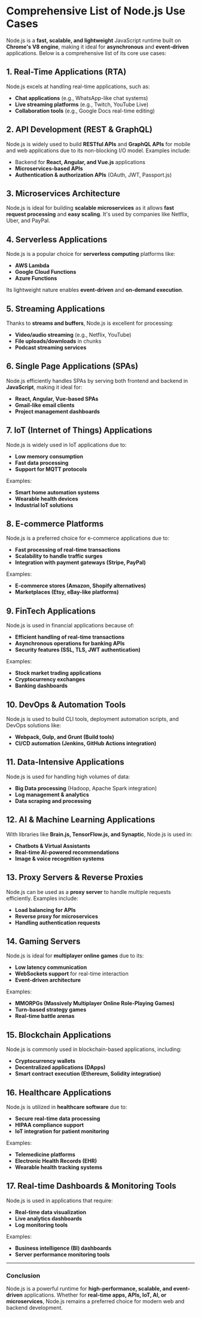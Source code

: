 # Comprehensive List of Node.js Use Cases  

Node.js is a **fast, scalable, and lightweight** JavaScript runtime built on **Chrome's V8 engine**, making it ideal for **asynchronous** and **event-driven** applications. Below is a comprehensive list of its core use cases:  

## 1. Real-Time Applications (RTA)  
Node.js excels at handling real-time applications, such as:  
- **Chat applications** (e.g., WhatsApp-like chat systems)  
- **Live streaming platforms** (e.g., Twitch, YouTube Live)  
- **Collaboration tools** (e.g., Google Docs real-time editing)  

## 2. API Development (REST & GraphQL)  
Node.js is widely used to build **RESTful APIs** and **GraphQL APIs** for mobile and web applications due to its non-blocking I/O model. Examples include:  
- Backend for **React, Angular, and Vue.js** applications  
- **Microservices-based APIs**  
- **Authentication & authorization APIs** (OAuth, JWT, Passport.js)  

## 3. Microservices Architecture  
Node.js is ideal for building **scalable microservices** as it allows **fast request processing** and **easy scaling**. It's used by companies like Netflix, Uber, and PayPal.  

## 4. Serverless Applications  
Node.js is a popular choice for **serverless computing** platforms like:  
- **AWS Lambda**  
- **Google Cloud Functions**  
- **Azure Functions**  

Its lightweight nature enables **event-driven** and **on-demand execution**.  

## 5. Streaming Applications  
Thanks to **streams and buffers**, Node.js is excellent for processing:  
- **Video/audio streaming** (e.g., Netflix, YouTube)  
- **File uploads/downloads** in chunks  
- **Podcast streaming services**  

## 6. Single Page Applications (SPAs)  
Node.js efficiently handles SPAs by serving both frontend and backend in **JavaScript**, making it ideal for:  
- **React, Angular, Vue-based SPAs**  
- **Gmail-like email clients**  
- **Project management dashboards**  

## 7. IoT (Internet of Things) Applications  
Node.js is widely used in IoT applications due to:  
- **Low memory consumption**  
- **Fast data processing**  
- **Support for MQTT protocols**  

Examples:  
- **Smart home automation systems**  
- **Wearable health devices**  
- **Industrial IoT solutions**  

## 8. E-commerce Platforms  
Node.js is a preferred choice for e-commerce applications due to:  
- **Fast processing of real-time transactions**  
- **Scalability to handle traffic surges**  
- **Integration with payment gateways (Stripe, PayPal)**  

Examples:  
- **E-commerce stores (Amazon, Shopify alternatives)**  
- **Marketplaces (Etsy, eBay-like platforms)**  

## 9. FinTech Applications  
Node.js is used in financial applications because of:  
- **Efficient handling of real-time transactions**  
- **Asynchronous operations for banking APIs**  
- **Security features (SSL, TLS, JWT authentication)**  

Examples:  
- **Stock market trading applications**  
- **Cryptocurrency exchanges**  
- **Banking dashboards**  

## 10. DevOps & Automation Tools  
Node.js is used to build CLI tools, deployment automation scripts, and DevOps solutions like:  
- **Webpack, Gulp, and Grunt (Build tools)**  
- **CI/CD automation (Jenkins, GitHub Actions integration)**  

## 11. Data-Intensive Applications  
Node.js is used for handling high volumes of data:  
- **Big Data processing** (Hadoop, Apache Spark integration)  
- **Log management & analytics**  
- **Data scraping and processing**  

## 12. AI & Machine Learning Applications  
With libraries like **Brain.js, TensorFlow.js, and Synaptic**, Node.js is used in:  
- **Chatbots & Virtual Assistants**  
- **Real-time AI-powered recommendations**  
- **Image & voice recognition systems**  

## 13. Proxy Servers & Reverse Proxies  
Node.js can be used as a **proxy server** to handle multiple requests efficiently. Examples include:  
- **Load balancing for APIs**  
- **Reverse proxy for microservices**  
- **Handling authentication requests**  

## 14. Gaming Servers  
Node.js is ideal for **multiplayer online games** due to its:  
- **Low latency communication**  
- **WebSockets support** for real-time interaction  
- **Event-driven architecture**  

Examples:  
- **MMORPGs (Massively Multiplayer Online Role-Playing Games)**  
- **Turn-based strategy games**  
- **Real-time battle arenas**  

## 15. Blockchain Applications  
Node.js is commonly used in blockchain-based applications, including:  
- **Cryptocurrency wallets**  
- **Decentralized applications (DApps)**  
- **Smart contract execution (Ethereum, Solidity integration)**  

## 16. Healthcare Applications  
Node.js is utilized in **healthcare software** due to:  
- **Secure real-time data processing**  
- **HIPAA compliance support**  
- **IoT integration for patient monitoring**  

Examples:  
- **Telemedicine platforms**  
- **Electronic Health Records (EHR)**  
- **Wearable health tracking systems**  

## 17. Real-time Dashboards & Monitoring Tools  
Node.js is used in applications that require:  
- **Real-time data visualization**  
- **Live analytics dashboards**  
- **Log monitoring tools**  

Examples:  
- **Business intelligence (BI) dashboards**  
- **Server performance monitoring tools**  

---

### **Conclusion**  
Node.js is a powerful runtime for **high-performance, scalable, and event-driven** applications. Whether for **real-time apps, APIs, IoT, AI, or microservices**, Node.js remains a preferred choice for modern web and backend development.
